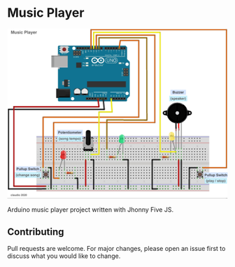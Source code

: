 # Music Player

![music-player](./music-player.jpg)

Arduino music player project written with Jhonny Five JS.

## Contributing
Pull requests are welcome. For major changes, please open an issue first to discuss what you would like to change.
